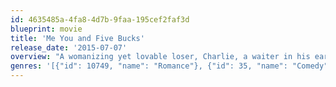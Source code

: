 ```yaml
---
id: 4635485a-4fa8-4d7b-9faa-195cef2faf3d
blueprint: movie
title: 'Me You and Five Bucks'
release_date: '2015-07-07'
overview: "A womanizing yet lovable loser, Charlie, a waiter in his early 30's who dreams of selling his book entitled \"7 STEPS OF HEALING THE MALE BROKEN HEART\" finds himself still working in restaurants to survive in the Big Apple. Low on cash, he's left with no other choice but to look for a roommate to share his tiny studio. Surprisingly, the first person to answer the ad is his ex and only love of his life Pam, who broke his heart and disappeared without reason and the inspiration behind his book. The Pam he remembered was a youthful spirit with lots of money who is now broke and disheveled. A new story begins and it is up to Charlie to find out why she ran out on him and what's happened to her over the past three years. With a potential new love in his life, he must gather the strength to help Pam get back on her feet without rekindling old feelings."
genres: '[{"id": 10749, "name": "Romance"}, {"id": 35, "name": "Comedy"}, {"id": 18, "name": "Drama"}]'
---
```

